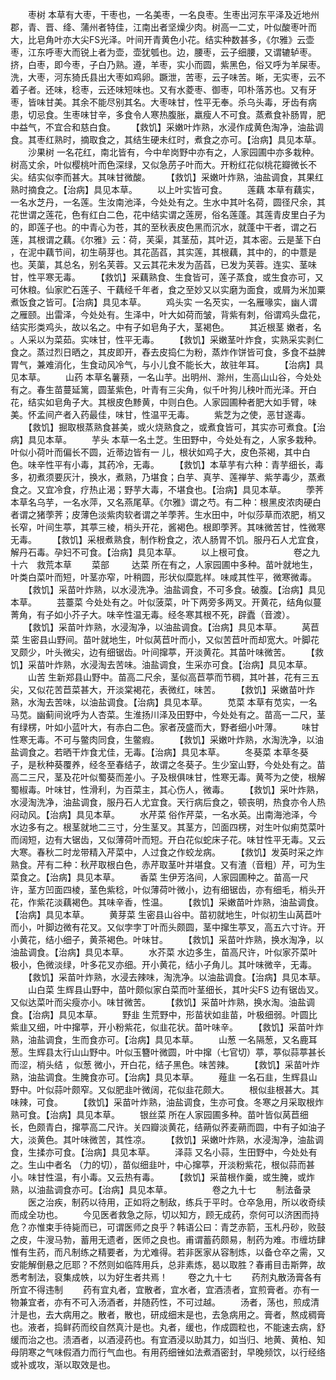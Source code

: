 <!-- { "loadSidebar": true } -->
　　枣树 本草有大枣，干枣也，一名美枣，一名良枣。生枣出河东平泽及近地州郡，青、晋、绛、蒲州者特佳，江南出者坚燥少肉。树高一二丈，叶似酸枣叶而大，比皂角叶亦大尖FS光泽。叶间开青黄色小花。结实种数甚多，《尔雅》云壶枣，江东呼枣大而锐上者为壶，壶犹瓠也。边，腰枣，云子细腰，又谓辘轳枣。挤，白枣，即今枣，子白乃熟。遵，羊枣，实小而圆，紫黑色，俗又呼为羊屎枣。洗，大枣，河东猗氏县出大枣如鸡卵。蹶泄，苦枣，云子味苦。晰，无实枣，云不着子者。还味，稔枣，云还味短味也。又有水菱枣、御枣，叩朴落苏也。又有牙枣，皆味甘美。其余不能尽别其名。大枣味甘，性平无奉。杀乌头毒，牙齿有病患，切忌食。生枣味甘辛，多食令人寒热腹胀，羸瘦人不可食。蒸煮食补肠胃，肥中益气，不宜合和慈白食。
　　【救饥】采嫩叶炸熟，水浸作成黄色淘净，油盐调食。其枣红熟时，摘取食之，其结生硬未红时，煮食之亦可。【治病】具见本草。
　　沙果树 一名花红，南北皆有，今中牟岗野中亦有之，人家园圃中亦多栽种。树高丈余，叶似樱桃叶而色深绿，又似急苈子叶而大。开粉红花似桃花瓣微长不尖。结实似李而甚大。其味甘微酸。
　　【救饥】采嫩叶炸熟，油盐调食，其果红熟时摘食之。【治病】具见本草。
　　以上叶实皆可食。
　　莲藕 本草有藕实，一名水芝丹，一名莲。生汝南池泽，今处处有之。生水中其叶名荷，圆径尺余，其花世谓之莲花，色有红白二色，花中结实谓之莲房，俗名莲蓬。其莲青皮里白子为的，即莲子也。的中青心为苍，其的至秋表皮色黑而沉水，就蓬中干者，谓之石莲，其根谓之藕。《尔雅》云：荷，芙渠，其茎茄，其叶迈，其本密。云是茎下白 ，在泥中藕节间，初生萌芽也。其花菡萏，其实莲，其根藕，其中的，的中薏是也。芙蕖，其总名，别名芙蓉。又云其花未发为菡萏，已发为芙蓉。连实、茎味甘，性平寒无毒。
　　【救饥】采藕熟食、生食皆可，莲子蒸食，或生食亦可，又可休粮。仙家贮石莲子、干藕经千年者，食之至妙又以实磨为面食，或屑为米加粟煮饭食之皆可。【治病】具见本草。
　　鸡头实 一名芡实，一名雁喙实，幽人谓之雁颐。出雷泽，今处处有。生泽中，叶大如荷而皱，背紫有刺，俗谓鸡头盘花，结实形类鸡头，故以名之。中有子如皂角子大，茎褐色。
　　其近根茎 嫩者，名 。人采以为菜茹。实味甘，性平无毒。
　　【救饥】采嫩茎叶炸食，实熟采实剥仁食之。蒸过烈日晒之，其皮即开，舂去皮捣仁为粉，蒸炸作饼皆可食，多食不益脾胃气，兼难消化，生食动风冷气，与小儿食不能长大，故驻年耳。
　　【治病】具见本草。
　　山药 本草名薯蓣，一名山芋。出明州、滁州，生高山山谷，今处处有之。春生苗蔓延篱，圆茎紫色，叶青有三尖角，似千叶狗儿秧叶而光泽。开白花，结实如皂角子大。其根皮色黪黄，中则白色。人家园圃种者肥大如手臂，味美。怀孟间产者入药最佳，味甘，性温平无毒。
　　紫芝为之使，恶甘遂毒。
　　【救饥】掘取根蒸熟食甚美，或火烧熟食之，或煮食皆可，其实亦可煮食。【治病】具见本草。
　　芋头 本草一名土芝。生田野中，今处处有之，人家多栽种。叶似小荷叶而偏长不圆，近蒂边皆有一 儿，根状如鸡子大，皮色茶褐，其中白色。味辛性平有小毒，其药冷，无毒。
　　【救饥】本草芋有六种：青芋细长，毒多，初煮须要灰汁，换水，煮熟，乃堪食；白芋、真芋、莲禅芋、紫芋毒少，蒸煮食之。又宜冷食，疗热止渴；野芋大毒，不堪食也。【治病】具见本草。
　　荸荠 本草名乌芋，一名水萍，又名燕尾草。《尔雅》谓之芍。有二种：根黑皮浓肉硬白者谓之猪荸荠；皮薄色淡紫肉软者谓之羊荸荠。生水田中，叶似莎草而浓肥，梢又长窄，叶间生葶，其葶三棱，梢头开花，酱褐色。根即荸荠。其味微苦甘，性微寒无毒。
　　【救饥】采根煮熟食，制作粉食之，浓人肠胃不饥。服丹石人尤宜食，解丹石毒。孕妇不可食。【治病】具见本草。
　　以上根可食。
　　
　　卷之九十六　救荒本草
　　菜部
　　 达菜 所在有之，人家园圃中多种。苗叶就地生，叶类白菜叶而短，叶茎亦窄，叶稍圆，形状似糜匙样。味咸其性平，微寒微毒。
　　【救饥】采苗叶炸熟，以水浸洗净。油盐调食，不可多食。破腹。【治病】具见本草。
　　芸薹菜 今处处有之。叶似菠菜，叶下两旁多两叉。开黄花，结角似蔓菁角，有子如小芥子大。味辛性温无毒。经冬寒其根不死，辟蠹（音渡）。
　　【救饥】采苗叶炸熟，水浸淘净，以油盐调食。【治病】具见本草。
　　莴苣菜 生密县山野间。苗叶就地生，叶似莴苣叶而小，又似苦苣叶而却宽大。叶脚花叉颇少，叶头微尖，边有细锯齿。叶间撺葶，开淡黄花。其苗叶味微苦。
　　【救饥】采苗叶炸熟，水浸淘去苦味。油盐调食，生采亦可食。【治病】具见本草。
　　山苦  生新郑县山野中。苗高二尺余，茎似高苣葶而节稠，其叶甚，花有三五尖，又似花苦苣菜甚大，开淡棠褐花，表微红，味苦。
　　【救饥】采嫩苗叶炸熟，水淘去苦味，以油盐调食。【治病】具见本草。
　　苋菜 本草有苋实，一名马苋。幽蓟间讹呼为人杏菜。生淮扬川泽及田野中，今处处有之。苗高一二尺，茎有绿楞，叶如小蓝叶大，有赤白二色。家者茂盛而大，野者细小叶薄。
　　味甘性寒无毒。不可与鳖肉同食，生鳖瘕。
　　【救饥】采嫩叶炸熟，水淘洗净，以油盐调食之。若晒干炸食尤佳，无毒。【治病】具见本草。
　　冬葵菜 本草冬葵子，是秋种葵覆养，经冬至春结子，故谓之冬葵子。生少室山野，今处处有之。苗高二三尺，茎及花叶似蜀葵而差小。子及根俱味甘，性寒无毒。黄芩为之使，根解蜀椒毒。叶味甘，性滑利，为百菜主，其心伤人，微毒。
　　【救饥】采叶炸熟，水浸淘洗净，油盐调食，服丹石人尤宜食。天行病后食之，顿丧明，热食亦令人热闷动风。【治病】具见本草。
　　水芹菜 俗作芹菜，一名水英。出南海池泽，今水边多有之。根茎就地二三寸，分生茎叉。其茎方，凹面四楞，对生叶似痢苋菜叶而阔短，边有大锯齿，又似薄荷叶而短。开白花似蛇床子花。味甘性平无毒。又云大寒。春秋二时龙带精入芹菜中，人过食之作蛟龙病。
　　【救饥】发英时采之炸熟食。芹有二种：秋芹取根白色，赤芹取茎叶并堪食。又有渣（音粗）芹，可为生菜食之。【治病】具见本草。
　　香菜 生伊芳洛间，人家园圃种之。苗高一尺许，茎方凹面四棱，茎色紫稔，叶似薄荷叶微小，边有细锯齿，亦有细毛，梢头开花，作紫花淡藕褐色。其味辛香，性温。
　　【救饥】采嫩苗叶炸熟，油盐调食。【治病】具见本草。
　　黄芽菜 生密县山谷中。苗初就地生，叶似初生山莴苣叶而小，叶脚边微有花叉。又似孛孛丁叶而头颇圆，茎中撺生葶叉，高五六寸许。开小黄花，结小细子，黄茶褐色。叶味甘。
　　【救饥】采苗叶炸熟，换水淘净，以油盐调食。【治病】具见本草。
　　水芥菜 水边多生，苗高尺许，叶似家芥菜叶极小，色微淡绿，叶多花叉亦细。开小黄花，结小子角儿。其叶味微辛，无毒。
　　【救饥】采苗叶炸熟，水浸去辣味，淘洗净。以油盐调食。【治病】具见本草。
　　山白菜 生辉县山野中，苗叶颇似家白菜而叶茎细长，其叶尖FS 边有锯齿叉。又似达菜叶而尖瘦亦小。味甘微苦。
　　【救饥】采苗叶炸熟，换水淘。油盐调食。【治病】具见本草。
　　野韭 生荒野中，形苗状如韭苗，叶极细弱。叶圆比紫韭又细，叶中撺葶，开小粉紫花，似韭花状。苗叶味辛。
　　【救饥】采苗叶炸熟，油盐调食，生而食亦可。【治病】具见本草。
　　山葱 一名隔葱，又名鹿耳葱。生辉县太行山山野中。叶似玉簪叶微圆，叶中撺（七官切）葶，葶似蒜葶甚长而涩，梢头结 ，似葱 微小，开白花，结子黑色。味苦辣。
　　【救饥】采苗叶炸熟，油盐调食。生腌食亦可。【治病】具见本草。
　　薤韭 一名石韭，生辉县山野中。叶似蒜叶颇窄。又似肥韭叶微阔，花似韭花颇大。
　　根似韭根甚大。其味辣，可食。
　　【救饥】采苗叶炸熟，油盐调食，生亦可食。冬寒之月采取根炸熟可食。【治病】具见本草。
　　银丝菜 所在人家园圃多种。苗叶皆似莴苣细长，色颇青白，撺葶高二尺许。关四瓣淡黄花，结蒴似荞麦蒴而圆，中有子如油子大，淡黄色。其叶味微苦，其性凉。
　　【救饥】采嫩叶炸熟，水浸淘净，油盐调食，生揉亦可食。【治病】具见本草。
　　泽蒜 又名小蒜，生田野中，今处处有之。生山中者名 （力的切），苗似细韭叶，中心撺葶，开淡粉紫花，根似蒜而甚小。味甘性温，有小毒。又云热有毒。
　　【救饥】采苗根作羹，或生腌，或炸熟，以油盐调食亦可。【治病】具见本草。
　　
　　卷之九十七
　　制法备录
　　医之治疾，制药以待用，正如将之制敌，练兵于平时。仓卒急用，所以收奇续而成全功也。
　　今见医者救急之际，切以知方，顾无成药，奈何可以济困而持危？亦惟束手待毙而已，可谓医师之良乎？韩语公曰：青芝赤箭，玉札丹砂，败鼓之皮，牛溲马勃，蓄用无遗者，医师之良也。甫谓蓄药颇易，制药为难。市缠坊肆惟有生药，而凡制练之精要者，为尤难得。若非医家从容制炼，以备仓卒之需，又安能解倒悬之厄耶？不然则如临阵用兵，总非素炼，曷以取胜？春甫目击斯弊，故悉考制法，裒集成帙，以为好生者共焉！
　　卷之九十七
　　药剂丸散汤膏各有所宜不得违制
　　药有宜丸者，宜散者，宜水者，宜酒渍者，宜煎膏者。亦有一物兼宜者，亦有不可入汤酒者，并随药性，不可过越。
　　汤者，荡也，煎成清汁是也，去大病用之。散者，散也，研成细末是也，去急病用之。膏者，熬成稠膏也。液者，捣鲜药而绞自然真汁是也。丸者，缓也，作成圆粒也，不能速去病，舒缓而治之也。渍酒者，以酒浸药也。有宜酒浸以助其力，如当归、地黄、黄柏、知母阴寒之气味假酒力而行气血也。有用药细锉如法煮酒密封，早晚频饮，以行经络或补或攻，渐以取效是也。
